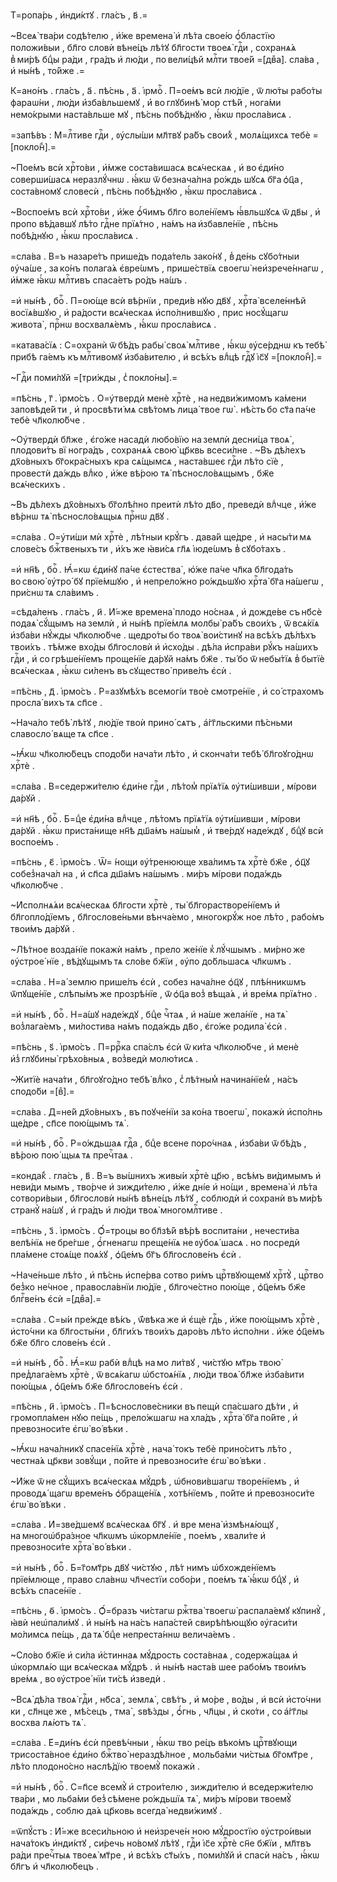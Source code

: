 Т=ропа́рь , и҆нди́ктꙋ . гла́съ , в҃ .=

~Всеѧ̀ тва́ри содѣ́телю , и҆́же времена̀ и҆ лѣ́та свое́ю ѻ҆́бластїю положи́выи , бл҃го словѝ вѣне́цъ лѣ́тꙋ бл҃гости твоеѧ̀ гдⷭ҇и , сохранѧ́ѧ в̾ ми́рѣ бцⷣы ра́ди , гра́дъ и҆ лю́ди , по вели́цѣй млⷭ҇ти твое́й =[двⷤа]. сла́ва , и҆ ны́нѣ , то́йже .=

К=ано́нъ . гла́съ , а҃ . пѣ́снь , а҃ . і҆рмоⷭ҇ . П=ое́мъ всѝ лю́дїе , ѿ лю́ты рабо́ты фараѡ́ни , лю́ди и҆҆зба́вльшемꙋ , и҆҆ во глꙋбинѣ̀ мор стѣ́й , нога́ми немо́крыми наста́вльше мꙋ , пѣ́снь побѣ́днꙋю , ꙗ҆́кѡ просла́висѧ .

=запѣ́въ : М=лⷭ҇тиве гдⷭ҇и , ᲂу҆слы́ши мл҃твꙋ ра́бъ свои́х̾ , молѧ́щихсѧ тебѐ =[покло́н̾].=

~Пое́мъ всѝ хрⷭ҇то́ви , и҆́мже соста́вишасѧ всѧ́ческаѧ , и҆ во є҆ди́но соверши́шасѧ неразлꙋ́чнѡ . ꙗ҆́кѡ ѿ безнача́лна ро́ждь шꙋсѧ бг҃а ѻ҆ц҃а , соста́вномꙋ словесѝ , пѣ́снь побѣ́днꙋю , ꙗ҆́кѡ просла́висѧ .

~Воспое́мъ всѝ хрⷭ҇то́ви , и҆́же ѻ҆́ч҃имъ бл҃го воле́нїемъ ꙗ҆́вльшꙋсѧ ѿ дв҃ы , и҆ пропо вѣ́давшꙋ лѣ́то гдⷭ҇не прїѧ́тно , на́мъ на и҆збавле́нїе , пѣ́снь побѣ́днꙋю , ꙗ҆́кѡ просла́висѧ .

=сла́ва . В=ъ назаре́тъ прише́дъ пода́тель зако́нꙋ , в̾ де́нь сꙋбо́тныи ᲂу҆ча́ше , за ко́нъ полага́ѧ є҆вре́ѡмъ , прише́ствїѧ своегѡ̀ неи҆зрече́ннагѡ , и҆́мже ꙗ҆́кѡ млⷭ҇тивъ спаса́етъ ро́дъ на́шъ .

=и҆ ны́нѣ , боⷢ҇ . П=ою́ще всѝ вѣ́рнїи , преди́в нꙋю дв҃ꙋ , хрⷭ҇та̀ вселе́ннѣй восїѧ́вшꙋю , и҆ ра́дости всѧ́ческаѧ и҆спо́лнившꙋю , прис носꙋ́щагѡ живота̀ , прⷭ҇нѡ восхвалѧ́емъ , ꙗ҆́кѡ просла́висѧ .

=катава́сїѧ : С=охранѝ ѿ бѣ́дъ рабы̀ своѧ̀ млⷭ҇тиве , ꙗ҆́кѡ ᲂу҆се́рднѡ къ тебѣ̀ прибѣ га́емъ къ млⷭ҇тивомꙋ и҆зба́вителю , и҆ всѣ́хъ влⷣцѣ гдⷭ҇ꙋ і҆с҃ꙋ =[покло́н̾].=

~Гдⷭ҇и поми́лꙋй =[три́жды , с̾ покло́ны].=

=пѣ́снь , г҃ . і҆рмо́съ . О=у҆твердѝ менѐ хрⷭ҇тѐ , на недви́жимомъ ка́мени заповѣде́й ти , и҆ просвѣти́ мѧ свѣ́томъ лица̀ твое гѡ̀ . нѣ́сть бо ст҃а па́че тебѐ чл҃колю́бче .

~Оу҆твердѝ бл҃же , є҆го́же насадѝ любо́вїю на землѝ десни́ца твоѧ̀ , плодови́тъ вї ногра́дъ , сохранѧ́ѧ свою̀ цр҃квь всеси́лне . ~Въ дѣ́лехъ дх҃о́вныхъ бг҃окра́сныхъ кра сѧ́щымсѧ , наста́вшеє гдⷭ҇и лѣ́то сїѐ , провестѝ да́ждь влⷣко , и҆́же вѣ́рою тѧ̀ пѣсносло́вѧщымъ , бж҃е всѧ́ческихъ .

~Въ дѣ́лехъ дх҃о́вныхъ бг҃олѣ́пно преитѝ лѣ́то дв҃о , преведѝ влⷣчце , и҆́же вѣ́рнѡ тѧ̀ пѣсносло́вѧщыѧ прⷭ҇нѡ дв҃ꙋ .

=сла́ва . О=у҆ти́ши мѝ хрⷭ҇тѐ , лѣ́тныи крꙋ́гъ . дава́й ще́дре , и҆ насы́ти мѧ слове́съ бжⷭ҇твеныхъ ти , и҆́хъ же ꙗ҆ви́сѧ гл҃ѧ і҆юде́ѡмъ в̾ сꙋбо́тахъ .

=и҆ нн҃ѣ , боⷢ҇ . Ꙗ҆́=кѡ є҆ди́нꙋ па́че є҆стества̀ , ю҆́же па́че чл҃ка бл҃года́ть во свою̀ ᲂу҆тро́ бꙋ прїе́мшꙋю , и҆ непрело́жно ро́ждьшꙋю хрⷭ҇та̀ бг҃а на́шегѡ , при́снѡ тѧ сла́вимъ .

=сѣда́ленъ . гла́съ , и҃ . И҆́=же времена̀ плодо но́снаѧ , и҆ дожде́ве съ нб҃сѐ подаѧ̀ сꙋ́щымъ на землѝ , и҆ ны́нѣ прїе́млѧ молбы̀ ра́бъ свои́хъ , ѿ всѧ́кїѧ и҆зба́ви нꙋ́жды чл҃колю́бче . щедро́ты бо твоѧ̀ вои́стинꙋ на всѣ́хъ дѣ́лѣхъ твои́хъ . тѣ́мже вхо́ды бл҃гословѝ и҆ и҆схо́ды . дѣ́ла и҆спра́ви рꙋ́къ на́шихъ гдⷭ҇и , и҆ со грѣше́нїемъ проще́нїе да́рꙋй на́мъ бж҃е . ты́ бо ѿ небы́тїѧ в̾ бытїѐ всѧ́ческаѧ , ꙗ҆́кѡ си́ленъ въ сꙋщество̀ приве́лъ є҆сѝ .

=пѣ́снь , д҃ . і҆рмо́съ . Р=азꙋмѣ́хъ всемогі́и твоѐ смотре́нїе , и҆ со́ страхомъ просла́ вихъ тѧ сп҃се .

~Нача́ло тебѣ̀ лѣ́тꙋ , лю́дїе твоѝ прино́ сѧтъ , а҆́гг҃льскими пѣ́сньми славосло́ вѧще тѧ сп҃се .

~Ꙗ҆́кѡ чл҃колю́бецъ сподо́би нача́ти лѣ́то , и҆ сконча́ти тебѣ̀ бл҃гоꙋго́днѡ хрⷭ҇тѐ .

=сла́ва . В=седержи́телю є҆ди́не гдⷭ҇и , лѣ́том̾ прїѧ́тїѧ ᲂу҆ти́шивши , мі́рови да́рꙋй .

=и҆ нн҃ѣ , боⷢ҇ . Б=цⷣе є҆ди́на влⷣчце , лѣ́томъ прїѧ́тїѧ ᲂу҆ти́шивши , мі́рови да́рꙋй . ꙗ҆́кѡ приста́нище нн҃ѣ дш҃а́мъ на́шым̾ , и҆ тве́рдꙋ наде́ждꙋ , бцⷣꙋ всѝ воспое́мъ .

=пѣ́снь , є҃ . і҆рмо́съ . Ѿ= ́нощи ᲂу҆́тренююще хва́лимъ тѧ хрⷭ҇тѐ бж҃е , ѻ҆ц҃ꙋ собез̾нача́л на , и҆ сп҃са дш҃а́мъ на́шымъ . ми́ръ мі́рови пода́ждь чл҃колю́бче .

~И҆сполнѧ́ѧи всѧ́ческаѧ бл҃гости хрⷭ҇тѐ , ты̀ бл҃горастворе́нїемъ и҆ бл҃гопло́дїемъ , бл҃гослове́ньми вѣнча́емо , многокрꙋ́ж ное лѣ́то , рабо́мъ твои́мъ да́рꙋй .

~Лѣ́тное возда́нїе покажѝ на́мъ , прело же́нїе к̾ лꙋ́чшымъ . ми́рно же ᲂу҆строе́ нїе , вѣ́дꙋщымъ тѧ сло́ве бж҃їи , ᲂу҆по до́бльшасѧ чл҃кѡмъ .

=сла́ва . Н=а́ землю прише́лъ є҆сѝ , собез нача́лне ѻ҆ц҃ꙋ , плѣ́нникѡмъ ѿпꙋще́нїе , слѣпы́мъ же прозрѣ́нїе , ѿ ѻ҆ц҃а воз̾ вѣща́ѧ , и҆ вре́мѧ прїѧ́тно .

=и҆ ны́нѣ , боⷢ҇ . Н=а́шꙋ наде́ждꙋ , бцⷣе чⷭ҇таѧ , и҆ на́ше жела́нїе , на тѧ̀ воз̾лага́емъ , ми́лостива на́мъ пода́ждь дв҃о , є҆го́же родила̀ є҆сѝ .

=пѣ́снь , ѕ҃ . і҆рмо́съ . П=ррⷪ҇ка спа́слъ є҆сѝ ѿ ки́та чл҃колю́бче , и҆ менѐ и҆з̾ глꙋбины̀ грѣхо́вныѧ , воз̾ведѝ молю́тисѧ .

~Житїѐ нача́ти , бл҃гоꙋго́дно тебѣ̀ влⷣко , с̾ лѣ́тным̾ начина́нїем̾ , на́съ сподо́би =[вⷤ].=

=сла́ва . Д=не́й дх҃о́вныхъ , въ поꙋче́нїи за ко́на твоегѡ̀ , покажѝ и҆спо́лнь ще́дре , сп҃се пою́щымъ тѧ̀ .

=и҆ ны́нѣ , боⷢ҇ . Р=о́ждьшаѧ гдⷭ҇а , бцⷣе всене поро́чнаѧ , и҆зба́ви ѿ бѣ́дъ , вѣ́рою пою́ щыѧ тѧ пречⷭ҇таѧ .

=конда́к̾ . гла́съ , в҃ . В=ъ вы́шнихъ живы́и хрⷭ҇тѐ цр҃ю , всѣ́мъ ви́димымъ и҆ неви́ди мымъ , тво́рче и҆ зижди́телю , и҆́же дні́е и҆ но́щи , времена̀ и҆ лѣ́та сотвори́выи , бл҃гословѝ ны́нѣ вѣне́цъ лѣ́тꙋ , соблюдѝ и҆ сохранѝ въ ми́рѣ странꙋ̀ на́шꙋ , и҆ гра́дъ и҆ лю́ди твоѧ̀ многомлⷭ҇тиве .

=пѣ́снь , з҃ . і҆рмо́съ . Ѻ҆́=троцы во бл҃зѣ́й вѣ́рѣ воспита́ни , нечести́ва велѣ́нїѧ не бре́гше , ѻ҆́гненагѡ преще́нїѧ не ᲂу҆боѧ́ шасѧ . но посредѝ пла́мене стоѧ́ще поѧ́хꙋ , ѻ҆ц҃е́мъ бг҃ъ бл҃гослове́нъ є҆сѝ .

~Наче́ньше лѣ́то , и҆ пѣ́снь и҆спе́рва сотво ри́мъ црⷭ҇твꙋющемꙋ хрⷭ҇тꙋ̀ , црⷭ҇тво без̾ко не́чное , правосла́внїи лю́дїе , бл҃гоче́стно пою́ще , ѻ҆ц҃е́мъ бж҃е блгⷭ҇ве́нъ є҆сѝ =[двⷤа].=

=сла́ва . С=ы́и пре́жде вѣ́къ , ѿ́вѣка же и҆ є҆щѐ гдⷭ҇ь , и҆́же пою́щымъ хрⷭ҇тѐ , и҆сто́чни ка бл҃госты́ни , бл҃ги́хъ твои́хъ даро́въ лѣ́то и҆спо́лни . и҆́же ѻ҆ц҃е́мъ бж҃е бл҃го слове́нъ є҆сѝ .

=и҆ ны́нѣ , боⷢ҇ . Ꙗ҆́=кѡ рабѝ влⷣцѣ на мо ли́твꙋ , чи́стꙋю мт҃рь твою̀ пред̾лага́емъ хрⷭ҇тѐ , ѿ всѧ́кагѡ ѡ҆бстоѧ́нїѧ , лю́ди твоѧ̀ бл҃же и҆зба́вити пою́щыѧ , ѻ҆ц҃е́мъ бж҃е бл҃гослове́нъ є҆сѝ .

=пѣ́снь , и҃ . і҆рмо́съ . П=ѣснослове́сники въ пещѝ спа́сшаго дѣ́ти , и҆ громопла́мен нꙋю пе́щь , прело́жшагѡ на хла́дъ , хрⷭ҇та̀ бг҃а по́йте , и҆ превозноси́те є҆гѡ̀ во́ вѣки .

~Ꙗ҆́кѡ нача́лникꙋ спасе́нїѧ хрⷭ҇тѐ , нача́ токъ тебѐ прино́ситъ лѣ́то , честна́ѧ цр҃кви зовꙋ́щи , по́йте и҆ превозноси́те є҆гѡ̀ во́ вѣки .

~И҆́же ѿ не сꙋ́щихъ всѧ́ческаѧ мꙋ́дрѣ , ѡ҆бнови́вшагѡ творе́нїемъ , и҆ проводѧ́ щагѡ време́нъ ѻ҆браще́нїѧ , хотѣ́нїемъ , по́йте и҆ превозноси́те є҆гѡ̀ во́ вѣки .

=сла́ва . И҆=зве́дшемꙋ всѧ́ческаѧ бг҃ꙋ . и҆ вре мена̀ и҆змѣнѧ́ющꙋ , на многоѡ҆бра́зное чл҃кѡмъ ѡ҆кормле́нїе , пое́мъ , хвали́те и҆ превозноси́те хрⷭ҇та̀ во́ вѣки .

=и҆ ны́нѣ , боⷢ҇ . Б=г҃омт҃рь дв҃ꙋ чи́стꙋю , лѣ́т нимъ ѡ҆бхожде́нїемъ прїе́млюще , право сла́внѡ чл҃честїи собо́ри , пое́мъ тѧ̀ ꙗ҆́кѡ бцⷣꙋ , и҆ всѣ́хъ спасе́нїе .

=пѣ́снь , ѳ҃ . і҆рмо́съ . Ѻ҆́=бразъ чи́стагѡ ржⷭ҇тва̀ твоегѡ̀ распала́емꙋ кꙋпинꙋ̀ , ꙗ҆вѝ неѡ҆пали́мꙋ . и҆҆ ны́нѣ на на́съ напа́стей свирѣ́пѣющꙋю ᲂу҆гаси́ти мо́лимсѧ пе́щь , да тѧ̀ бцⷣе непреста́ннѡ велича́емъ .

~Сло́во бж҃їе и҆ си́ла и҆́стиннаѧ мꙋ́дрость соста́внаѧ , содержа́щаѧ и҆ ѡ҆кормлѧ́ю щи всѧ́ческаѧ мꙋ́дрѣ . и҆ ны́нѣ наста́в шее рабо́мъ твои́мъ вре́мѧ , во ᲂу҆строе́ нїи ти́сѣ и҆зведѝ .

~Всѧ̀ дѣ́ла твоѧ̀ гдⷭ҇и , нб҃са̀ , землѧ̀ , свѣ́тъ , и҆ мо́ре , во́ды , и҆ всѝ и҆сто́чни ки , сл҃нце же , мѣ́сецъ , тма̀ , ѕвѣ́зды , ѻ҆́гнь , чл҃цы , и҆ ско́ти , со а҆́гг҃лы восхва лѧ́ютъ тѧ̀ .

=сла́ва . Е҆=ди́нъ є҆сѝ превѣ́чныи , ꙗ҆́кѡ тво ре́цъ вѣко́мъ црⷭ҇твꙋющи трисоста́вное є҆ди́но бжⷭ҇тво̀ нераздѣ́лное , мольба́ми чи́стыѧ бг҃омт҃ре , лѣ́то плодоно́сно наслѣ́дїю твоемꙋ̀ покажѝ .

=и҆ ны́нѣ , боⷢ҇ . С=п҃се всемꙋ̀ и҆ строи́телю , зижди́телю и҆ вседержи́телю тва́ри , мо льба́ми без̾ сѣ́мене ро́ждьшїѧ тѧ̀ , ми́ръ мі́рови твоемꙋ̀ пода́ждь , соблю да́ѧ цр҃ковь всегда̀ недви́жимꙋ .

=ѿпꙋ́стъ : И҆́=же всеси́льною и҆ неи҆зрече́н ною мꙋ́дростїю ᲂу҆стро́ивыи нача́токъ и҆нди́ктꙋ , си́речь но́вомꙋ лѣ́тꙋ , гдⷭ҇и і҆с҃е хрⷭ҇тѐ сн҃е бж҃їи , мл҃твъ ра́ди пречⷭ҇тыѧ твоеѧ̀ мт҃ре , и҆ всѣ́хъ ст҃ы́хъ , поми́лꙋй и҆ спасѝ на́съ , ꙗ҆́кѡ бл҃гъ и҆ чл҃колю́бецъ .

